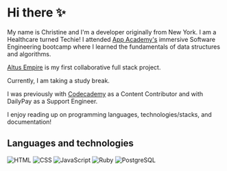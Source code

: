 # Hi there ✨ 

My name is Christine and I'm a developer originally from New York. I am a Healthcare turned Techie! I attended [App Academy's](https://www.appacademy.io/) immersive Software Engineering bootcamp where I learned the fundamentals of data structures and algorithms.

[Altus Empire](https://github.com/yangc95/altus-empire?organization=yangc95&organization=yangc95) is my first collaborative full stack project.

Currently, I am taking a study break.

I was previously with [Codecademy](https://www.codecademy.com/) as a Content Contributor and with DailyPay as a Support Engineer.

I enjoy reading up on programming languages, technologies/stacks, and documentation!

## Languages and technologies

![HTML](https://img.shields.io/badge/Language-HTML-informational?style=flat&logo=<LOGO_NAME>&logoColor=F3F1F5&color=F0D9FF)
![CSS](https://img.shields.io/badge/Language-CSS-informational?style=flat&logo=<LOGO_NAME>&logoColor=F3F1F5&color=F0D9FF)
![JavaScript](https://img.shields.io/badge/Language-JavaScript-informational?style=flat&logo=<LOGO_NAME>&logoColor=F3F1F5&color=F0D9FF)
![Ruby](https://img.shields.io/badge/Language-Ruby-informational?style=flat&logo=<LOGO_NAME>&logoColor=F3F1F5&color=F0D9FF)
![PostgreSQL](https://img.shields.io/badge/Tools-PostgreSQL-informational?style=flat&logo=<LOGO_NAME>&logoColor=F3F1F5&color=F0D9FF)

<!-- ![Bash](https://img.shields.io/badge/<WORD_ON_LEFT>-<WORD_ON_RIGHT>-informational?style=flat&logo=<LOGO_NAME>&logoColor=white&color=2bbc8a) -->


<!--
**yangc95/yangc95** is a ✨ _special_ ✨ repository because its `README.md` (this file) appears on your GitHub profile.

[Leo](https://github.com/yangc95/Leo) is a work-in-progess pixel game.

Here are some ideas to get you started:

- 🔭 I’m currently working on ...
- 🌱 I’m currently learning ...
- 👯 I’m looking to collaborate on ...
- 🤔 I’m looking for help with ...
- 💬 Ask me about ...
- 📫 How to reach me: ...
- 😄 Pronouns: ...
- ⚡ Fun fact: ...

Languages and technologies label template

![](https://img.shields.io/badge/<WORD_ON_LEFT>-<WORD_ON_RIGHT>-informational?style=flat&logo=<LOGO_NAME>&logoColor=white&color=2bbc8a)

Github stats

<img align="center" src="https://github-readme-stats.vercel.app/api/<CARD_TYPE>/?username=<USERNAME>&theme=<THEME_NAME>" />

Software Engineer -- React | Redux | Ruby | SASS | MongoDB | PostgreSQL | Node | Rails | Express | Git
-->
